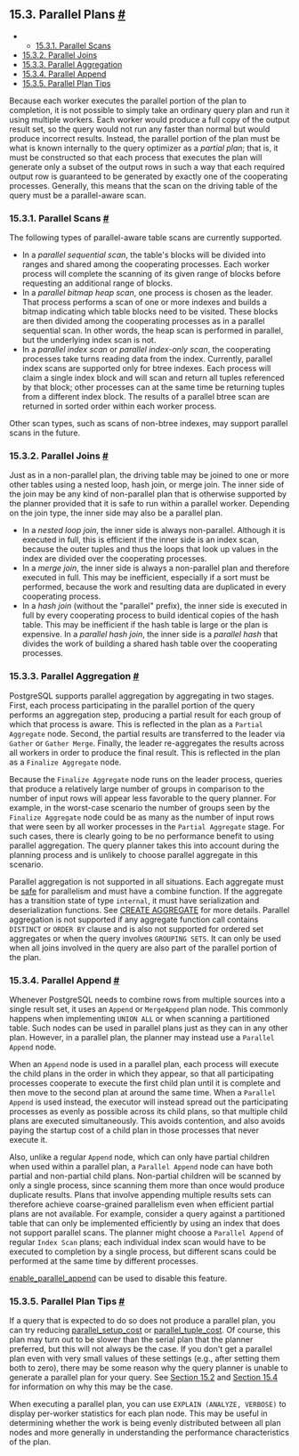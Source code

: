 ## 15.3. Parallel Plans [#](#PARALLEL-PLANS)

  * *   [15.3.1. Parallel Scans](parallel-plans#PARALLEL-SCANS)
  * [15.3.2. Parallel Joins](parallel-plans#PARALLEL-JOINS)
  * [15.3.3. Parallel Aggregation](parallel-plans#PARALLEL-AGGREGATION)
  * [15.3.4. Parallel Append](parallel-plans#PARALLEL-APPEND)
  * [15.3.5. Parallel Plan Tips](parallel-plans#PARALLEL-PLAN-TIPS)

Because each worker executes the parallel portion of the plan to completion, it is not possible to simply take an ordinary query plan and run it using multiple workers. Each worker would produce a full copy of the output result set, so the query would not run any faster than normal but would produce incorrect results. Instead, the parallel portion of the plan must be what is known internally to the query optimizer as a *partial plan*; that is, it must be constructed so that each process that executes the plan will generate only a subset of the output rows in such a way that each required output row is guaranteed to be generated by exactly one of the cooperating processes. Generally, this means that the scan on the driving table of the query must be a parallel-aware scan.

### 15.3.1. Parallel Scans [#](#PARALLEL-SCANS)

The following types of parallel-aware table scans are currently supported.

* In a *parallel sequential scan*, the table's blocks will be divided into ranges and shared among the cooperating processes. Each worker process will complete the scanning of its given range of blocks before requesting an additional range of blocks.
* In a *parallel bitmap heap scan*, one process is chosen as the leader. That process performs a scan of one or more indexes and builds a bitmap indicating which table blocks need to be visited. These blocks are then divided among the cooperating processes as in a parallel sequential scan. In other words, the heap scan is performed in parallel, but the underlying index scan is not.
* In a *parallel index scan* or *parallel index-only scan*, the cooperating processes take turns reading data from the index. Currently, parallel index scans are supported only for btree indexes. Each process will claim a single index block and will scan and return all tuples referenced by that block; other processes can at the same time be returning tuples from a different index block. The results of a parallel btree scan are returned in sorted order within each worker process.

Other scan types, such as scans of non-btree indexes, may support parallel scans in the future.

### 15.3.2. Parallel Joins [#](#PARALLEL-JOINS)

Just as in a non-parallel plan, the driving table may be joined to one or more other tables using a nested loop, hash join, or merge join. The inner side of the join may be any kind of non-parallel plan that is otherwise supported by the planner provided that it is safe to run within a parallel worker. Depending on the join type, the inner side may also be a parallel plan.

* In a *nested loop join*, the inner side is always non-parallel. Although it is executed in full, this is efficient if the inner side is an index scan, because the outer tuples and thus the loops that look up values in the index are divided over the cooperating processes.
* In a *merge join*, the inner side is always a non-parallel plan and therefore executed in full. This may be inefficient, especially if a sort must be performed, because the work and resulting data are duplicated in every cooperating process.
* In a *hash join* (without the "parallel" prefix), the inner side is executed in full by every cooperating process to build identical copies of the hash table. This may be inefficient if the hash table is large or the plan is expensive. In a *parallel hash join*, the inner side is a *parallel hash* that divides the work of building a shared hash table over the cooperating processes.

### 15.3.3. Parallel Aggregation [#](#PARALLEL-AGGREGATION)

PostgreSQL supports parallel aggregation by aggregating in two stages. First, each process participating in the parallel portion of the query performs an aggregation step, producing a partial result for each group of which that process is aware. This is reflected in the plan as a `Partial Aggregate` node. Second, the partial results are transferred to the leader via `Gather` or `Gather Merge`. Finally, the leader re-aggregates the results across all workers in order to produce the final result. This is reflected in the plan as a `Finalize Aggregate` node.

Because the `Finalize Aggregate` node runs on the leader process, queries that produce a relatively large number of groups in comparison to the number of input rows will appear less favorable to the query planner. For example, in the worst-case scenario the number of groups seen by the `Finalize Aggregate` node could be as many as the number of input rows that were seen by all worker processes in the `Partial Aggregate` stage. For such cases, there is clearly going to be no performance benefit to using parallel aggregation. The query planner takes this into account during the planning process and is unlikely to choose parallel aggregate in this scenario.

Parallel aggregation is not supported in all situations. Each aggregate must be [safe](parallel-safety "15.4. Parallel Safety") for parallelism and must have a combine function. If the aggregate has a transition state of type `internal`, it must have serialization and deserialization functions. See [CREATE AGGREGATE](sql-createaggregate "CREATE AGGREGATE") for more details. Parallel aggregation is not supported if any aggregate function call contains `DISTINCT` or `ORDER BY` clause and is also not supported for ordered set aggregates or when the query involves `GROUPING SETS`. It can only be used when all joins involved in the query are also part of the parallel portion of the plan.

### 15.3.4. Parallel Append [#](#PARALLEL-APPEND)

Whenever PostgreSQL needs to combine rows from multiple sources into a single result set, it uses an `Append` or `MergeAppend` plan node. This commonly happens when implementing `UNION ALL` or when scanning a partitioned table. Such nodes can be used in parallel plans just as they can in any other plan. However, in a parallel plan, the planner may instead use a `Parallel Append` node.

When an `Append` node is used in a parallel plan, each process will execute the child plans in the order in which they appear, so that all participating processes cooperate to execute the first child plan until it is complete and then move to the second plan at around the same time. When a `Parallel Append` is used instead, the executor will instead spread out the participating processes as evenly as possible across its child plans, so that multiple child plans are executed simultaneously. This avoids contention, and also avoids paying the startup cost of a child plan in those processes that never execute it.

Also, unlike a regular `Append` node, which can only have partial children when used within a parallel plan, a `Parallel Append` node can have both partial and non-partial child plans. Non-partial children will be scanned by only a single process, since scanning them more than once would produce duplicate results. Plans that involve appending multiple results sets can therefore achieve coarse-grained parallelism even when efficient partial plans are not available. For example, consider a query against a partitioned table that can only be implemented efficiently by using an index that does not support parallel scans. The planner might choose a `Parallel Append` of regular `Index Scan` plans; each individual index scan would have to be executed to completion by a single process, but different scans could be performed at the same time by different processes.

[enable\_parallel\_append](runtime-config-query#GUC-ENABLE-PARALLEL-APPEND) can be used to disable this feature.

### 15.3.5. Parallel Plan Tips [#](#PARALLEL-PLAN-TIPS)

If a query that is expected to do so does not produce a parallel plan, you can try reducing [parallel\_setup\_cost](runtime-config-query#GUC-PARALLEL-SETUP-COST) or [parallel\_tuple\_cost](runtime-config-query#GUC-PARALLEL-TUPLE-COST). Of course, this plan may turn out to be slower than the serial plan that the planner preferred, but this will not always be the case. If you don't get a parallel plan even with very small values of these settings (e.g., after setting them both to zero), there may be some reason why the query planner is unable to generate a parallel plan for your query. See [Section 15.2](when-can-parallel-query-be-used "15.2. When Can Parallel Query Be Used?") and [Section 15.4](parallel-safety "15.4. Parallel Safety") for information on why this may be the case.

When executing a parallel plan, you can use `EXPLAIN (ANALYZE, VERBOSE)` to display per-worker statistics for each plan node. This may be useful in determining whether the work is being evenly distributed between all plan nodes and more generally in understanding the performance characteristics of the plan.